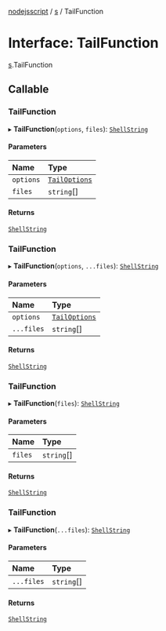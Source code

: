 [nodejsscript](../README.md) / [s](../modules/s.md) / TailFunction

# Interface: TailFunction

[s](../modules/s.md).TailFunction

## Callable

### TailFunction

▸ **TailFunction**(`options`, `files`): [`ShellString`](../modules/s.md#shellstring)

#### Parameters

| Name | Type |
| :------ | :------ |
| `options` | [`TailOptions`](s.TailOptions.md) |
| `files` | `string`[] |

#### Returns

[`ShellString`](../modules/s.md#shellstring)

### TailFunction

▸ **TailFunction**(`options`, `...files`): [`ShellString`](../modules/s.md#shellstring)

#### Parameters

| Name | Type |
| :------ | :------ |
| `options` | [`TailOptions`](s.TailOptions.md) |
| `...files` | `string`[] |

#### Returns

[`ShellString`](../modules/s.md#shellstring)

### TailFunction

▸ **TailFunction**(`files`): [`ShellString`](../modules/s.md#shellstring)

#### Parameters

| Name | Type |
| :------ | :------ |
| `files` | `string`[] |

#### Returns

[`ShellString`](../modules/s.md#shellstring)

### TailFunction

▸ **TailFunction**(`...files`): [`ShellString`](../modules/s.md#shellstring)

#### Parameters

| Name | Type |
| :------ | :------ |
| `...files` | `string`[] |

#### Returns

[`ShellString`](../modules/s.md#shellstring)
